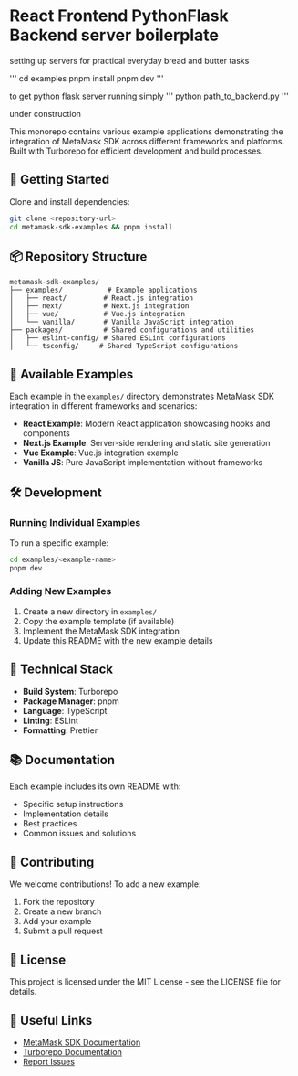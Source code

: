 # React Frontend PythonFlask Backend server boilerplate

setting up servers for practical everyday bread and butter tasks

'''
cd examples
pnpm install 
pnpm dev
'''

to get python flask server running simply
'''
python path_to_backend.py
'''


under construction


This monorepo contains various example applications demonstrating the integration of MetaMask SDK across different frameworks and platforms. Built with Turborepo for efficient development and build processes.

## 🚀 Getting Started

Clone and install dependencies:

```sh
git clone <repository-url>
cd metamask-sdk-examples && pnpm install
```

## 📦 Repository Structure

```
metamask-sdk-examples/
├── examples/           # Example applications
│   ├── react/         # React.js integration
│   ├── next/          # Next.js integration
│   ├── vue/           # Vue.js integration
│   └── vanilla/       # Vanilla JavaScript integration
├── packages/          # Shared configurations and utilities
│   ├── eslint-config/ # Shared ESLint configurations
│   └── tsconfig/     # Shared TypeScript configurations
```

## 🎯 Available Examples

Each example in the `examples/` directory demonstrates MetaMask SDK integration in different frameworks and scenarios:

- **React Example**: Modern React application showcasing hooks and components
- **Next.js Example**: Server-side rendering and static site generation
- **Vue Example**: Vue.js integration example
- **Vanilla JS**: Pure JavaScript implementation without frameworks

## 🛠 Development

### Running Individual Examples

To run a specific example:

```sh
cd examples/<example-name>
pnpm dev
```

### Adding New Examples

1. Create a new directory in `examples/`
2. Copy the example template (if available)
3. Implement the MetaMask SDK integration
4. Update this README with the new example details

## 🔧 Technical Stack

- **Build System**: Turborepo
- **Package Manager**: pnpm
- **Language**: TypeScript
- **Linting**: ESLint
- **Formatting**: Prettier

## 📚 Documentation

Each example includes its own README with:
- Specific setup instructions
- Implementation details
- Best practices
- Common issues and solutions

## 🤝 Contributing

We welcome contributions! To add a new example:

1. Fork the repository
2. Create a new branch
3. Add your example
4. Submit a pull request

## 📝 License

This project is licensed under the MIT License - see the LICENSE file for details.

## 🔗 Useful Links

- [MetaMask SDK Documentation](https://docs.metamask.io/sdk/)
- [Turborepo Documentation](https://turbo.build/repo/docs)
- [Report Issues](https://github.com/MetaMask/metamask-sdk-examples/issues)
